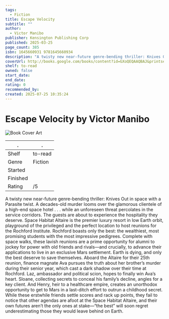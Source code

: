 ```yaml
---
tags:
  - Fiction
title: Escape Velocity
subtitle: ""
author:
  - Victor Manibo
publisher: Kensington Publishing Corp
published: 2025-03-25
page_count: 385
isbn: 1645660931 9781645660934
description: "A twisty new near-future genre-bending thriller: Knives Out in space with a Parasite twist. A decades-old murder looms over the glamorous clientele of a high-end space hotel . . . while an unforeseen threat percolates in the service corridors. The guests are about to experience the hospitality they deserve. Space Habitat Altaire is the premier luxury resort in low Earth orbit, playground of the privileged and the perfect location to host reunions for the Rochford Institute. Rochford boasts only the best: the wealthiest, most promising students with the most impressive pedigrees. Complete with space walks, these lavish reunions are a prime opportunity for alumni to jockey for power with old friends and rivals—and crucially, to advance their applications to live in an exclusive Mars settlement. Earth is dying, and only the best deserve to save themselves. Aboard the Altaire for their 25th reunion, finance magnate Ava pursues the truth about her brother’s murder during their senior year, which cast a dark shadow over their time at Rochford. Laz, ambassador and political scion, hopes to finally win Ava’s heart. Sloane, collecting secrets to conceal his family’s decline, angles for a key client. And Henry, heir to a healthcare empire, creates an unorthodox opportunity to get to Mars in a last-ditch effort to outrun a childhood secret. While these erstwhile friends settle scores and rack up points, they fail to notice that other agendas are afoot at the Space Habitat Altaire, and their own futures aren’t the only ones at stake—“the best” will soon regret underestimating those they would leave behind on Earth."
coverUrl: http://books.google.com/books/content?id=GXoQEQAAQBAJ&printsec=frontcover&img=1&zoom=1&source=gbs_api
shelf: to-read
owned: false
start_date: 
end_date: 
rating: 0
recommended_by: 
created: 2025-07-25 10:35:24
---
```


# Escape Velocity by Victor Manibo

![Book Cover Art](http://books.google.com/books/content?id=GXoQEQAAQBAJ&printsec=frontcover&img=1&zoom=1&source=gbs_api)



| . | . |
|---|---|
| Shelf | to-read |
| Genre | Fiction |
| Started |  |
| Finished |  |
| Rating | /5 |

A twisty new near-future genre-bending thriller: Knives Out in space with a Parasite twist. A decades-old murder looms over the glamorous clientele of a high-end space hotel . . . while an unforeseen threat percolates in the service corridors. The guests are about to experience the hospitality they deserve. Space Habitat Altaire is the premier luxury resort in low Earth orbit, playground of the privileged and the perfect location to host reunions for the Rochford Institute. Rochford boasts only the best: the wealthiest, most promising students with the most impressive pedigrees. Complete with space walks, these lavish reunions are a prime opportunity for alumni to jockey for power with old friends and rivals—and crucially, to advance their applications to live in an exclusive Mars settlement. Earth is dying, and only the best deserve to save themselves. Aboard the Altaire for their 25th reunion, finance magnate Ava pursues the truth about her brother’s murder during their senior year, which cast a dark shadow over their time at Rochford. Laz, ambassador and political scion, hopes to finally win Ava’s heart. Sloane, collecting secrets to conceal his family’s decline, angles for a key client. And Henry, heir to a healthcare empire, creates an unorthodox opportunity to get to Mars in a last-ditch effort to outrun a childhood secret. While these erstwhile friends settle scores and rack up points, they fail to notice that other agendas are afoot at the Space Habitat Altaire, and their own futures aren’t the only ones at stake—“the best” will soon regret underestimating those they would leave behind on Earth.